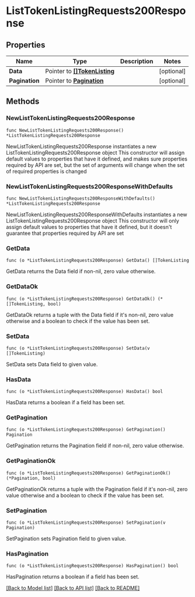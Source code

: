 # ListTokenListingRequests200Response

## Properties

Name | Type | Description | Notes
------------ | ------------- | ------------- | -------------
**Data** | Pointer to [**[]TokenListing**](TokenListing.md) |  | [optional] 
**Pagination** | Pointer to [**Pagination**](Pagination.md) |  | [optional] 

## Methods

### NewListTokenListingRequests200Response

`func NewListTokenListingRequests200Response() *ListTokenListingRequests200Response`

NewListTokenListingRequests200Response instantiates a new ListTokenListingRequests200Response object
This constructor will assign default values to properties that have it defined,
and makes sure properties required by API are set, but the set of arguments
will change when the set of required properties is changed

### NewListTokenListingRequests200ResponseWithDefaults

`func NewListTokenListingRequests200ResponseWithDefaults() *ListTokenListingRequests200Response`

NewListTokenListingRequests200ResponseWithDefaults instantiates a new ListTokenListingRequests200Response object
This constructor will only assign default values to properties that have it defined,
but it doesn't guarantee that properties required by API are set

### GetData

`func (o *ListTokenListingRequests200Response) GetData() []TokenListing`

GetData returns the Data field if non-nil, zero value otherwise.

### GetDataOk

`func (o *ListTokenListingRequests200Response) GetDataOk() (*[]TokenListing, bool)`

GetDataOk returns a tuple with the Data field if it's non-nil, zero value otherwise
and a boolean to check if the value has been set.

### SetData

`func (o *ListTokenListingRequests200Response) SetData(v []TokenListing)`

SetData sets Data field to given value.

### HasData

`func (o *ListTokenListingRequests200Response) HasData() bool`

HasData returns a boolean if a field has been set.

### GetPagination

`func (o *ListTokenListingRequests200Response) GetPagination() Pagination`

GetPagination returns the Pagination field if non-nil, zero value otherwise.

### GetPaginationOk

`func (o *ListTokenListingRequests200Response) GetPaginationOk() (*Pagination, bool)`

GetPaginationOk returns a tuple with the Pagination field if it's non-nil, zero value otherwise
and a boolean to check if the value has been set.

### SetPagination

`func (o *ListTokenListingRequests200Response) SetPagination(v Pagination)`

SetPagination sets Pagination field to given value.

### HasPagination

`func (o *ListTokenListingRequests200Response) HasPagination() bool`

HasPagination returns a boolean if a field has been set.


[[Back to Model list]](../README.md#documentation-for-models) [[Back to API list]](../README.md#documentation-for-api-endpoints) [[Back to README]](../README.md)



